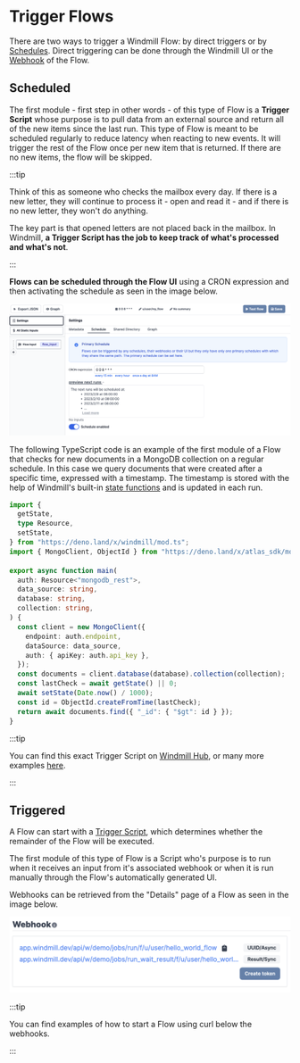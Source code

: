 # Trigger Flows

There are two ways to trigger a Windmill Flow: by direct triggers or by [Schedules](../5_schedules/index.md). Direct triggering can
be done through the Windmill UI or the [Webhook](../4_webhooks/index.md) of the
Flow.

## Scheduled

The first module - first step in other words - of this type of Flow is a
**Trigger Script** whose purpose is to pull data from an external source and
return all of the new items since the last run. This type of Flow is meant to be
scheduled regularly to reduce latency when reacting to new events. It will
trigger the rest of the Flow once per new item that is returned. If there are no
new items, the flow will be skipped.

:::tip

Think of this as someone who checks the mailbox every day. If there is a new
letter, they will continue to process it - open and read it - and if there is no
new letter, they won't do anything.

The key part is that opened letters are not placed back in the mailbox. In
Windmill, **a Trigger Script has the job to keep track of what's processed and
what's not**.

:::

**Flows can be scheduled through the Flow UI** using a CRON expression and then
activating the schedule as seen in the image below.

![Schedule Scripts](./schedule-flow.png)

The following TypeScript code is an example of the first module of a Flow that
checks for new documents in a MongoDB collection on a regular schedule. In this
case we query documents that were created after a specific time, expressed with
a timestamp. The timestamp is stored with the help of Windmill's built-in
[state functions](../../reference/index.md#state-and-internal-state) and is
updated in each run.

```ts
import {
  getState,
  type Resource,
  setState,
} from "https://deno.land/x/windmill/mod.ts";
import { MongoClient, ObjectId } from "https://deno.land/x/atlas_sdk/mod.ts";

export async function main(
  auth: Resource<"mongodb_rest">,
  data_source: string,
  database: string,
  collection: string,
) {
  const client = new MongoClient({
    endpoint: auth.endpoint,
    dataSource: data_source,
    auth: { apiKey: auth.api_key },
  });
  const documents = client.database(database).collection(collection);
  const lastCheck = await getState() || 0;
  await setState(Date.now() / 1000);
  const id = ObjectId.createFromTime(lastCheck);
  return await documents.find({ "_id": { "$gt": id } });
}
```

:::tip

You can find this exact Trigger Script on
[Windmill Hub](https://hub.windmill.dev/scripts/mongodb/1462/get-recently-inserted-documents-mongodb),
or many more examples [here](https://hub.windmill.dev/triggers).

:::

## Triggered

A Flow can start with a
[Trigger Script](../../reference/index.md#trigger-scripts), which determines
whether the remainder of the Flow will be executed.

The first module of this type of Flow is a Script who's purpose is to run when
it receives an input from it's associated webhook or when it is run manually
through the Flow's automatically generated UI.

Webhooks can be retrieved from the "Details" page of a Flow as seen in the image
below.

![Flow webhooks](./retrieve-webhook.png)

:::tip

You can find examples of how to start a Flow using curl below the webhooks.

:::
